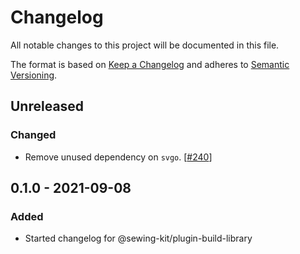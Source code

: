 # Changelog

All notable changes to this project will be documented in this file.

The format is based on [Keep a Changelog](http://keepachangelog.com/en/1.0.0/)
and adheres to [Semantic Versioning](http://semver.org/spec/v2.0.0.html).

## Unreleased

### Changed

- Remove unused dependency on `svgo`. [[#240](https://github.com/Shopify/sewing-kit-next/pull/240)]

## 0.1.0 - 2021-09-08

### Added

- Started changelog for @sewing-kit/plugin-build-library
